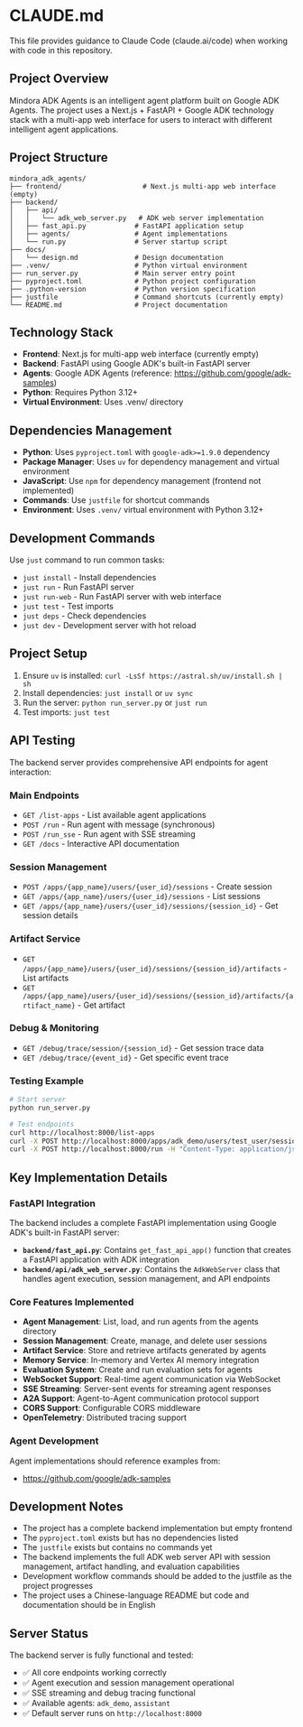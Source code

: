 # CLAUDE.md

This file provides guidance to Claude Code (claude.ai/code) when working with code in this repository.

## Project Overview

Mindora ADK Agents is an intelligent agent platform built on Google ADK Agents. The project uses a Next.js + FastAPI + Google ADK technology stack with a multi-app web interface for users to interact with different intelligent agent applications.

## Project Structure

```
mindora_adk_agents/
├── frontend/                    # Next.js multi-app web interface (empty)
├── backend/
│   ├── api/
│   │   └── adk_web_server.py   # ADK web server implementation
│   ├── fast_api.py            # FastAPI application setup
│   ├── agents/                # Agent implementations
│   └── run.py                 # Server startup script
├── docs/
│   └── design.md              # Design documentation
├── .venv/                     # Python virtual environment
├── run_server.py              # Main server entry point
├── pyproject.toml             # Python project configuration
├── .python-version            # Python version specification
├── justfile                   # Command shortcuts (currently empty)
└── README.md                  # Project documentation
```

## Technology Stack

- **Frontend**: Next.js for multi-app web interface (currently empty)
- **Backend**: FastAPI using Google ADK's built-in FastAPI server
- **Agents**: Google ADK Agents (reference: https://github.com/google/adk-samples)
- **Python**: Requires Python 3.12+
- **Virtual Environment**: Uses .venv/ directory

## Dependencies Management

- **Python**: Uses `pyproject.toml` with `google-adk>=1.9.0` dependency
- **Package Manager**: Uses `uv` for dependency management and virtual environment
- **JavaScript**: Use `npm` for dependency management (frontend not implemented)
- **Commands**: Use `justfile` for shortcut commands
- **Environment**: Uses `.venv/` virtual environment with Python 3.12+

## Development Commands

Use `just` command to run common tasks:

- `just install` - Install dependencies
- `just run` - Run FastAPI server
- `just run-web` - Run FastAPI server with web interface
- `just test` - Test imports
- `just deps` - Check dependencies
- `just dev` - Development server with hot reload

## Project Setup

1. Ensure `uv` is installed: `curl -LsSf https://astral.sh/uv/install.sh | sh`
2. Install dependencies: `just install` or `uv sync`
3. Run the server: `python run_server.py` or `just run`
4. Test imports: `just test`

## API Testing

The backend server provides comprehensive API endpoints for agent interaction:

### Main Endpoints
- `GET /list-apps` - List available agent applications
- `POST /run` - Run agent with message (synchronous)
- `POST /run_sse` - Run agent with SSE streaming
- `GET /docs` - Interactive API documentation

### Session Management
- `POST /apps/{app_name}/users/{user_id}/sessions` - Create session
- `GET /apps/{app_name}/users/{user_id}/sessions` - List sessions
- `GET /apps/{app_name}/users/{user_id}/sessions/{session_id}` - Get session details

### Artifact Service
- `GET /apps/{app_name}/users/{user_id}/sessions/{session_id}/artifacts` - List artifacts
- `GET /apps/{app_name}/users/{user_id}/sessions/{session_id}/artifacts/{artifact_name}` - Get artifact

### Debug & Monitoring
- `GET /debug/trace/session/{session_id}` - Get session trace data
- `GET /debug/trace/{event_id}` - Get specific event trace

### Testing Example
```bash
# Start server
python run_server.py

# Test endpoints
curl http://localhost:8000/list-apps
curl -X POST http://localhost:8000/apps/adk_demo/users/test_user/sessions
curl -X POST http://localhost:8000/run -H "Content-Type: application/json" -d '{"appName":"adk_demo","userId":"test_user","sessionId":"SESSION_ID","newMessage":{"role":"user","parts":[{"text":"Hello"}]}}'
```

## Key Implementation Details

### FastAPI Integration
The backend includes a complete FastAPI implementation using Google ADK's built-in FastAPI server:

- **`backend/fast_api.py`**: Contains `get_fast_api_app()` function that creates a FastAPI application with ADK integration
- **`backend/api/adk_web_server.py`**: Contains the `AdkWebServer` class that handles agent execution, session management, and API endpoints

### Core Features Implemented
- **Agent Management**: List, load, and run agents from the agents directory
- **Session Management**: Create, manage, and delete user sessions
- **Artifact Service**: Store and retrieve artifacts generated by agents
- **Memory Service**: In-memory and Vertex AI memory integration
- **Evaluation System**: Create and run evaluation sets for agents
- **WebSocket Support**: Real-time agent communication via WebSocket
- **SSE Streaming**: Server-sent events for streaming agent responses
- **A2A Support**: Agent-to-Agent communication protocol support
- **CORS Support**: Configurable CORS middleware
- **OpenTelemetry**: Distributed tracing support

### Agent Development
Agent implementations should reference examples from:
- https://github.com/google/adk-samples

## Development Notes

- The project has a complete backend implementation but empty frontend
- The `pyproject.toml` exists but has no dependencies listed
- The `justfile` exists but contains no commands yet
- The backend implements the full ADK web server API with session management, artifact handling, and evaluation capabilities
- Development workflow commands should be added to the justfile as the project progresses
- The project uses a Chinese-language README but code and documentation should be in English

## Server Status

The backend server is fully functional and tested:
- ✅ All core endpoints working correctly
- ✅ Agent execution and session management operational
- ✅ SSE streaming and debug tracing functional
- ✅ Available agents: `adk_demo`, `assistant`
- ✅ Default server runs on `http://localhost:8000`